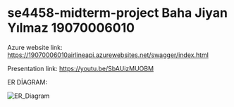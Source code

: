 # se4458-midterm-project Baha Jiyan Yılmaz 19070006010

Azure website link:
https://19070006010airlineapi.azurewebsites.net/swagger/index.html


Presentation link:
https://youtu.be/SbAUizMUOBM









ER DİAGRAM:


![ER_Diagram](https://github.com/bahajyy/se4458-midterm-project/assets/79667938/6c84e501-2bea-44b7-ae59-b10dd5a9c8c0)

